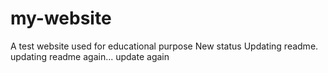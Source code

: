 # my-website
A test website used for educational purpose
New status
Updating readme.
updating readme again...
update again